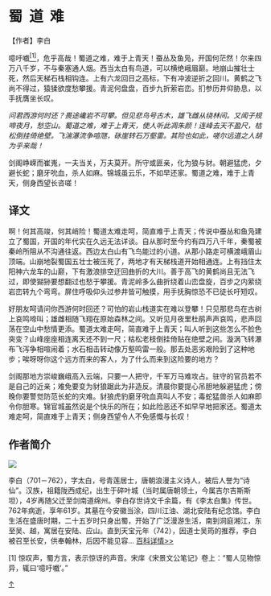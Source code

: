 <head>
    <meta charset="UTF-8">
    <meta http-equiv="X-UA-Compatible" content="IE=edge">
    <meta name="viewport" content="width=device-width, initial-scale=1.0">
    <title>蜀道难</title>

</head>

<body>
    <h1 id="title">蜀&nbsp;&nbsp;道&nbsp;&nbsp;难</h1>
    <p>【作者】李白</p>
    <p>噫吁嚱<a href="#annotation"><sup>[1]</sup></a>，危乎高哉！蜀道之难，难于上青天！蚕丛及鱼凫，开国何茫然！尔来四万八千岁，不与秦塞通人烟。西当太白有鸟道，可以横绝峨眉巅。地崩山摧壮士死，然后天梯石栈相钩连。上有六龙回日之高标，下有冲波逆折之回川。黄鹤之飞尚不得过，猿猱欲度愁攀援。青泥何盘盘，百步九折萦岩峦。扪参历井仰胁息，以手抚膺坐长叹。</p>
    <p><i>问君西游何时还？畏途巉岩不可攀。但见悲鸟号古木，雄飞雌从绕林间。又闻子规啼夜月，愁空山。蜀道之难，难于上青天，使人听此凋朱颜！连峰去天不盈尺，枯松倒挂倚绝壁。飞湍瀑流争喧豗，砯崖转石万壑雷。其险也如此，嗟尔远道之人胡为乎来哉！</i></p>
    <p>剑阁峥嵘而崔嵬，一夫当关，万夫莫开。所守或匪亲，化为狼与豺。朝避猛虎，夕避长蛇；磨牙吮血，杀人如麻。锦城虽云乐，不如早还家。蜀道之难，难于上青天，侧身西望长咨嗟！</p>
    <h2>译文</h2>
    <p>啊！何其高竣，何其峭险！蜀道太难走呵，简直难于上青天；传说中蚕丛和鱼凫建立了蜀国，开国的年代实在久远无法详谈。自从那时至今约有四万八千年，秦蜀被秦岭所阻从不沟通往返。西边太白山有飞鸟能过的小道。从那小路走可横渡峨眉山顶端。山崩地裂蜀国五壮士被压死了，两地才有天梯栈道开始相通连。上有挡住太阳神六龙车的山巅，下有激浪排空迂回曲折的大川。善于高飞的黄鹤尚且无法飞过，即使猢狲要想翻过也愁于攀援。青泥岭多么曲折绕着山峦盘旋，百步之内萦绕岩峦转九个弯弯。屏住呼吸仰头过参井皆可触摸，用手抚胸惊恐不已徒长吁短叹。</p>
    <p>好朋友呵请问你西游何时回还？可怕的岩山栈道实在难以登攀！只见那悲鸟在古树上哀鸣啼叫；雄雌相随飞翔在原始森林之间。又听见月夜里杜鹃声声哀鸣，悲声回荡在空山中愁情更添。蜀道太难走呵，简直难于上青天；叫人听到这些怎么不脸色突变？山峰座座相连离天还不到一尺；枯松老枝倒挂倚贴在绝壁之间。漩涡飞转瀑布飞泻争相喧闹着；水石相击转动像万壑鸣雷一般。那去处恶劣艰险到了这种地步；唉呀呀你这个远方而来的客人，为了什么而来到这险要的地方？</p>
    <p>剑阁那地方崇峻巍峨高入云端，只要一人把守，千军万马难攻占。驻守的官员若不是自己的近亲；难免要变为豺狼踞此为非造反。清晨你要提心吊胆地躲避猛虎；傍晚你要警觉防范长蛇的灾难。豺狼虎豹磨牙吮血真叫人不安；毒蛇猛兽杀人如麻即令你胆寒。锦官城虽然说是个快乐的所在；如此险恶还不如早早地把家还。蜀道太难走呵，简直难于上青天；侧身西望令人不免感慨与长叹！</p>
    <h2>作者简介</h2>
    <a href="https://baike.baidu.com/item/%E6%9D%8E%E7%99%BD/1043?fr=kg_hanyu" target="_blank"><img src="./img/portrait.jpg"></a>
    <p>李白（701－762），字太白，号青莲居士，唐朝浪漫主义诗人，被后人誉为“诗仙”。汉族，祖籍陇西成纪，出生于碎叶城（当时属唐朝领土，今属吉尔吉斯斯坦），4岁再随父迁至剑南道绵州。李白存世诗文千余篇，有《李太白集》传世。762年病逝，享年61岁。其墓在今安徽当涂，四川江油、湖北安陆有纪念馆。李白生活在盛唐时期，二十五岁时只身出蜀，开始了广泛漫游生活，南到洞庭湘江，东至吴、越，寓居在安陆、应山。直到天宝元年（742），因道士吴筠的推荐，李白被召至长安，供奉翰林，后因不能见容… <a href="https://baike.baidu.com/item/%E6%9D%8E%E7%99%BD/1043?fr=kg_hanyu" target="_blank">百科详情>></a></p>
    <p id="annotation">[1] 惊叹声，蜀方言，表示惊讶的声音。宋庠《宋景文公笔记》卷上：“蜀人见物惊异，辄曰‘噫吁嚱’。”</p>
    <div id="jumpToTop"><a href="#title">↑</a></div>
</body>

</html>

